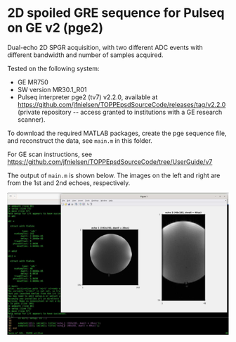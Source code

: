 # 2D spoiled GRE sequence for Pulseq on GE v2 (pge2)

Dual-echo 2D SPGR acquisition, with two different ADC events with different bandwidth and number of samples acquired.

Tested on the following system:
* GE MR750 
* SW version MR30.1_R01
* Pulseq interpreter pge2 (tv7) v2.2.0, available at https://github.com/jfnielsen/TOPPEpsdSourceCode/releases/tag/v2.2.0
 (private repository -- access granted to institutions with a GE research scanner).

To download the required MATLAB packages,
create the pge sequence file, and reconstruct the data, see `main.m` in this folder.

For GE scan instructions, see https://github.com/jfnielsen/TOPPEpsdSourceCode/tree/UserGuide/v7

The output of `main.m` is shown below.
The images on the left and right are from the 1st and 2nd echoes, respectively.

![Ball phantom](1.jpg)

